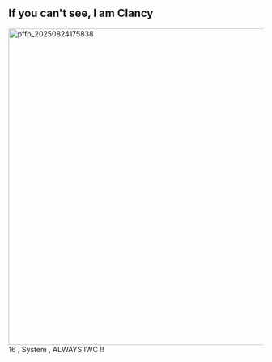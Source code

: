 ## If you can't see, I am Clancy


<img width="627" height="627" alt="pffp_20250824175838" src="https://github.com/user-attachments/assets/79fa5f76-3e61-46d8-84cf-39514a147230" />
16 , System , ALWAYS IWC !!
